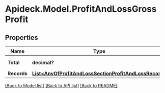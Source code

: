 # Apideck.Model.ProfitAndLossGrossProfit

## Properties

Name | Type | Description | Notes
------------ | ------------- | ------------- | -------------
**Total** | **decimal?** | Total gross profit | 
**Records** | [**List&lt;AnyOfProfitAndLossSectionProfitAndLossRecord&gt;**](AnyOfProfitAndLossSectionProfitAndLossRecord.md) |  | 

[[Back to Model list]](../README.md#documentation-for-models) [[Back to API list]](../README.md#documentation-for-api-endpoints) [[Back to README]](../README.md)

